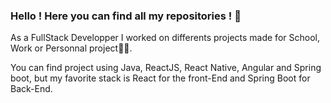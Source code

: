 ### Hello ! Here you can find all my repositories ! 👋

As a FullStack Developper I worked on differents projects made for School, Work or Personnal project🐱‍🏍.

You can find project using Java, ReactJS, React Native, Angular and Spring boot, but my favorite stack is React for the front-End and Spring Boot for Back-End.

